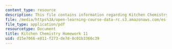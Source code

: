 ```yaml
---
content_type: resource
description: This file contains information regarding Kitchen Chemistry Homework 11.
file: /media/https%3A/open-learning-course-data-rc.s3.amazonaws.com/es-287-kitchen-chemistry-spring-2009/d15e7066e811f273de7d8c01b3366c39_MITES_287S09_assn11_Week11.pdf
file_type: application/pdf
resourcetype: Document
title: Kitchen Chemistry Homework 11
uid: d15e7066-e811-f273-de7d-8c01b3366c39
---
```

